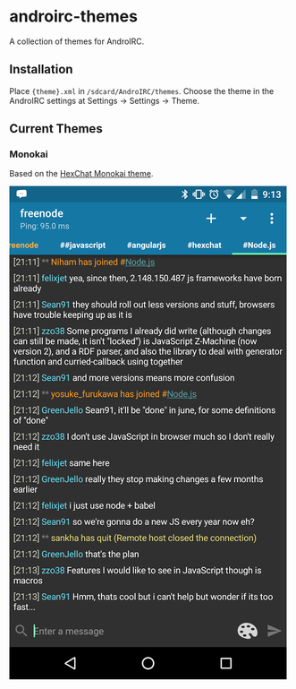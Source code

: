 # androirc-themes
A collection of themes for AndroIRC.


## Installation
Place ```{theme}.xml``` in ```/sdcard/AndroIRC/themes```.
Choose the theme in the AndroIRC settings at Settings -> Settings -> Theme.

## Current Themes

### Monokai
Based on the [HexChat Monokai theme](https://hexchat.github.io/themes.html).

![Monokai screenshot](/Monokai/Monokai_screenshot.png?raw=true "Monokai screenshot")
